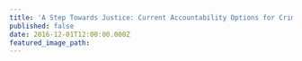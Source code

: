 ```yaml
---
title: 'A Step Towards Justice: Current Accountability Options for Crimes under International Law Committed in Syria'
published: false
date: 2016-12-01T12:00:00.000Z
featured_image_path:
---
```

